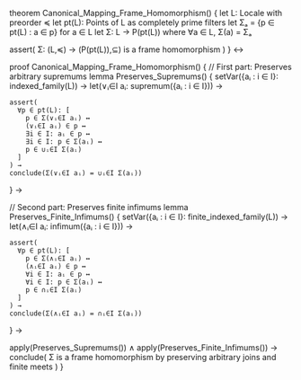 theorem Canonical_Mapping_Frame_Homomorphism() {
  let L: Locale with preorder ≼
  let pt(L): Points of L as completely prime filters
  let Σₐ = {p ∈ pt(L) : a ∈ p} for a ∈ L
  let Σ: L → P(pt(L)) where ∀a ∈ L, Σ(a) = Σₐ
  
  assert(
    Σ: (L,≼) → (P(pt(L)),⊆) is a frame homomorphism
  )
} ↔

proof Canonical_Mapping_Frame_Homomorphism() {
  // First part: Preserves arbitrary supremums
  lemma Preserves_Supremums() {
    setVar({aᵢ : i ∈ I}: indexed_family(L)) →
    let(∨ᵢ∈I aᵢ: supremum({aᵢ : i ∈ I})) →
    
    assert(
      ∀p ∈ pt(L): [
        p ∈ Σ(∨ᵢ∈I aᵢ) ↔ 
        (∨ᵢ∈I aᵢ) ∈ p ↔ 
        ∃i ∈ I: aᵢ ∈ p ↔ 
        ∃i ∈ I: p ∈ Σ(aᵢ) ↔ 
        p ∈ ∪ᵢ∈I Σ(aᵢ)
      ]
    ) →
    conclude(Σ(∨ᵢ∈I aᵢ) = ∪ᵢ∈I Σ(aᵢ))
  } →

  // Second part: Preserves finite infimums
  lemma Preserves_Finite_Infimums() {
    setVar({aᵢ : i ∈ I}: finite_indexed_family(L)) →
    let(∧ᵢ∈I aᵢ: infimum({aᵢ : i ∈ I})) →
    
    assert(
      ∀p ∈ pt(L): [
        p ∈ Σ(∧ᵢ∈I aᵢ) ↔ 
        (∧ᵢ∈I aᵢ) ∈ p ↔ 
        ∀i ∈ I: aᵢ ∈ p ↔ 
        ∀i ∈ I: p ∈ Σ(aᵢ) ↔ 
        p ∈ ∩ᵢ∈I Σ(aᵢ)
      ]
    ) →
    conclude(Σ(∧ᵢ∈I aᵢ) = ∩ᵢ∈I Σ(aᵢ))
  } →

  apply(Preserves_Supremums()) ∧
  apply(Preserves_Finite_Infimums()) →
  conclude(
    Σ is a frame homomorphism by preserving 
    arbitrary joins and finite meets
  )
}